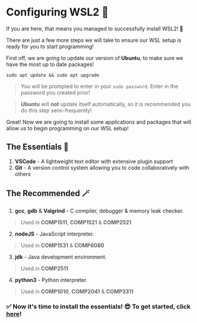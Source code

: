 # Configuring WSL2 🔧

If you are here, that means you managed to successfully install WSL2! 🥳

There are just a few more steps we will take to ensure our WSL setup is ready for you to start programming!

First off, we are going to update our version of **Ubuntu**, to make sure we have the most up to date packages!
```
sudo apt update && sudo apt upgrade
```
> You will be prompted to enter in your `sudo password`. Enter in the password you created prior!

> **Ubuntu** will **not** update itself automatically, so it is recommended you do this step semi-frequently!

Great! Now we are going to install some applications and packages that will allow us to begin programming on our WSL setup!
## The Essentials 🚨
1. **VSCode** - A lightweight text editor with extensive plugin support
2. **Git** - A version control system allowing you to code collaboratively with others

## The Recommended 🪄 
1. **gcc**, **gdb** & **Valgrind** - C compiler, debugger & memory leak checker.   
>Used in **COMP1511**, **COMP1521** & **COMP2521**
2. **nodeJS** - JavaScript interpreter.  
>Used in **COMP1531** & **COMP6080**
3. **jdk** - Java development environment.  
>Used in **COMP2511**
4. **python3** - Python interpreter.  
>Used in **COMP1010**, **COMP2041** & **COMP3311**

### ✅ Now it's time to install the essentials! 😎 To get started, click [here](essentials.md)!

